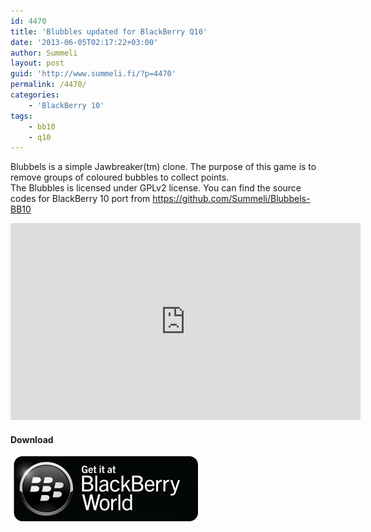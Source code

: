 ```yaml
---
id: 4470
title: 'Blubbles updated for BlackBerry Q10'
date: '2013-06-05T02:17:22+03:00'
author: Summeli
layout: post
guid: 'http://www.summeli.fi/?p=4470'
permalink: /4470/
categories:
    - 'BlackBerry 10'
tags:
    - bb10
    - q10
---
```


Blubbels is a simple Jawbreaker(tm) clone. The purpose of this game is to remove groups of coloured bubbles to collect points.  
The Blubbles is licensed under GPLv2 license. You can find the source codes for BlackBerry 10 port from <https://github.com/Summeli/Blubbels-BB10>  

<iframe allowfullscreen="" frameborder="0" height="315" loading="lazy" src="https://www.youtube.com/embed/fUrYSc_FSac" width="560"></iframe>

#### Download

![](/jekyll-export/wp-content/uploads/2013/02/BB-World_Get-It_BLK-Box-300x104.png)